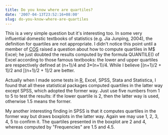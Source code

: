 ```yaml
---
title: Do you know where are quartiles?
date: '2007-04-13T23:52:16+08:00'
slug: do-you-know-where-are-quartiles
---
```


This is a very simple question but it's interesting too. In some very influential domestic textbooks of statistics (e.g. Jia Junping, 2004), the definition for quartiles are not appropriate. I didn't notice this point until a member of [COS](https://cosx.org) raised a question about how to compute quartiles in M$ Excel; he just doubted the results computed by the formula QUANTILE() of Excel according to those famous textbooks: the lower and upper quartiles are respectively defined at (n+1)/4 and 3*(n+1)/4. While I believe [(n+1)/2 + 1]/2 and [(n+1)/2 + 1]/2 are better.

Actually when I made some tests in [R](http://www.r-project.org), Excel, SPSS, Stata and Statistica, I found that all these statistical packages computed quartiles in the latter way except SPSS, which adopted the former way. Just use five numbers from 1 to 5 to test the results: if the lower quartile is 2, then the latter way is used, otherwise 1.5 means the former.

My another interesting finding in SPSS is that it computes quartiles in the former way but draws boxplots in the latter way. Again we may use 1, 2, 3, 4, 5 to confirm it. The quartiles presented in the boxplot are 2 and 4, whereas computed by "Frequencies" are 1.5 and 4.5.  

